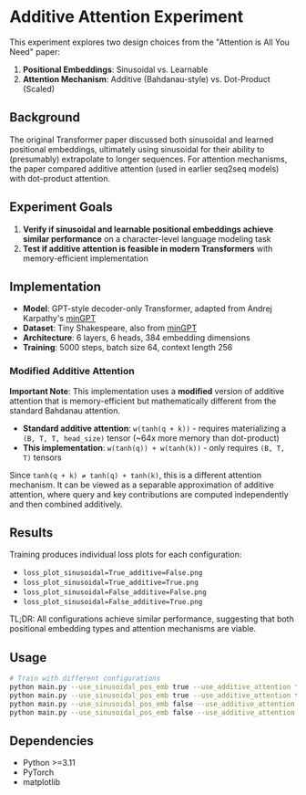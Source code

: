 # Additive Attention Experiment

This experiment explores two design choices from the "Attention is All You Need" paper:

1. **Positional Embeddings**: Sinusoidal vs. Learnable
2. **Attention Mechanism**: Additive (Bahdanau-style) vs. Dot-Product (Scaled)

## Background

The original Transformer paper discussed both sinusoidal and learned positional embeddings, ultimately using sinusoidal for their ability to (presumably) extrapolate to longer sequences. For attention mechanisms, the paper compared additive attention (used in earlier seq2seq models) with dot-product attention.

## Experiment Goals

1. **Verify if sinusoidal and learnable positional embeddings achieve similar performance** on a character-level language modeling task
2. **Test if additive attention is feasible in modern Transformers** with memory-efficient implementation

## Implementation

- **Model**: GPT-style decoder-only Transformer, adapted from Andrej Karpathy's [minGPT](https://github.com/karpathy/ng-video-lecture/tree/master) 
- **Dataset**: Tiny Shakespeare, also from [minGPT](https://github.com/karpathy/ng-video-lecture/tree/master)
- **Architecture**: 6 layers, 6 heads, 384 embedding dimensions
- **Training**: 5000 steps, batch size 64, context length 256

### Modified Additive Attention

**Important Note**: This implementation uses a **modified** version of additive attention that is memory-efficient but mathematically different from the standard Bahdanau attention.

- **Standard additive attention**: `w(tanh(q + k))` - requires materializing a `(B, T, T, head_size)` tensor (~64x more memory than dot-product)
- **This implementation**: `w(tanh(q)) + w(tanh(k))` - only requires `(B, T, T)` tensors

Since `tanh(q + k) ≠ tanh(q) + tanh(k)`, this is a different attention mechanism. It can be viewed as a separable approximation of additive attention, where query and key contributions are computed independently and then combined additively.

## Results

Training produces individual loss plots for each configuration:
- `loss_plot_sinusoidal=True_additive=False.png`
- `loss_plot_sinusoidal=True_additive=True.png`
- `loss_plot_sinusoidal=False_additive=False.png`
- `loss_plot_sinusoidal=False_additive=True.png`

TL;DR: All configurations achieve similar performance, suggesting that both positional embedding types and attention mechanisms are viable.

## Usage

```bash
# Train with different configurations
python main.py --use_sinusoidal_pos_emb true --use_additive_attention false
python main.py --use_sinusoidal_pos_emb true --use_additive_attention true
python main.py --use_sinusoidal_pos_emb false --use_additive_attention false
python main.py --use_sinusoidal_pos_emb false --use_additive_attention true
```

## Dependencies

- Python >=3.11
- PyTorch
- matplotlib
